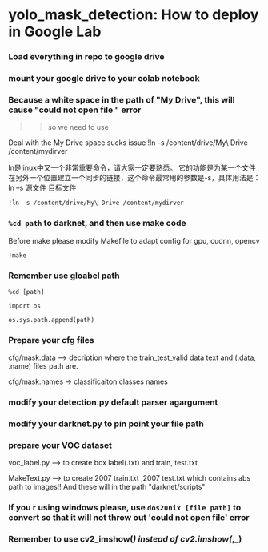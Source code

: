 # yolo_mask_detection: How to deploy in Google Lab


### Load everything in repo to google drive

### mount your google drive to your colab notebook

### Because a white space in the path of "My Drive", this will cause "could not open file " error
>>so we need to use 

Deal with the My Drive space sucks issue
!ln -s /content/drive/My\ Drive /content/mydirver 

ln是linux中又一个非常重要命令，请大家一定要熟悉。 它的功能是为某一个文件在另外一个位置建立一个同步的链接，这个命令最常用的参数是-s，具体用法是：ln –s 源文件 目标文件

``!ln -s /content/drive/My\ Drive /content/mydirver ``

### ``%cd path`` to darknet, and then use make code

Before make please modify Makefile to adapt config for gpu, cudnn, opencv

``!make``

### Remember use gloabel path
``%cd [path]``

``import os ``

``os.sys.path.append(path)``

### Prepare your cfg files

cfg/mask.data       --> decription where the train_test_valid data text and (.data, .name) files path  are.

cfg/mask.names      -> classificaiton classes names



### modify your detection.py default parser agargument


### modify your darknet.py to pin point your file path



### prepare your VOC dataset
voc_label.py    --> to create box label(.txt) and train, test.txt

MakeText.py      --> to create 2007_train.txt ,2007_test.txt which contains abs path to images!!  And these will in the path "darknet/scripts"


### If you r using windows please, use ``dos2unix [file path]`` to convert so that it will not throw out 'could not open file' error

### Remember to use cv2_imshow(_) instead of cv2.imshow(_,_)




